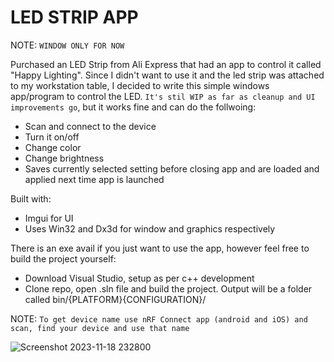 # LED STRIP APP

NOTE: `WINDOW ONLY FOR NOW`

Purchased an LED Strip from Ali Express that had an app to control it called "Happy Lighting". Since I didn't want to use it and the led strip was attached to my workstation table, I decided to write this simple windows app/program to control the LED. `It's stil WIP as far as cleanup and UI improvements go`, but it works fine and can do the follwoing:

- Scan and connect to the device
- Turn it on/off
- Change color
- Change brightness
- Saves currently selected setting before closing app and are loaded and applied next time app is launched

Built with:
- Imgui for UI
- Uses Win32 and Dx3d for window and graphics respectively

There is an exe avail if you just want to use the app, however feel free to build the project yourself:
- Download Visual Studio, setup as per c++ development
- Clone repo, open .sln file and build the project. Output will be a folder called bin/{PLATFORM}{CONFIGURATION}/

NOTE: `To get device name use nRF Connect app (android and iOS) and scan, find your device and use that name`

![Screenshot 2023-11-18 232800](https://github.com/mosamaasif/led_strip_app/assets/13409110/9319fc2b-7e7d-414c-a379-060cc9535f1e)
